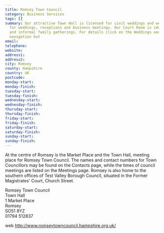 ```yaml
---
title: Romsey Town Council
category: Business Services
tags: []
summary: Our attractive Town Hall is licensed for civil weddings and welcomes bookings
  for weddings, receptions and business meetings. Our Court Room is ideal for formal
  and informal family gatherings. For details click on the Weddings and Functions
  navigation but
email: 
telephone: 
website: 
address1: 
address2: 
city: Romsey
county: Hampshire
country: UK
postcode: 
monday-start: 
monday-finish: 
tuesday-start: 
tuesday-finish: 
wednesday-start: 
wednesday-finish: 
thursday-start: 
thursday-finish: 
friday-start: 
friday-finish: 
saturday-start: 
saturday-finish: 
sunday-start: 
sunday-finish: 
---
```

At the centre of Romsey is the Market Place and the Town Hall, meeting place for Romsey Town Council. The names and contact numbers for Town Councillors may be found on the Contacts page, while the times of council meetings are listed on the Meetings page. Romsey is also home to the southern offices of Test Valley Borough Council, situated in the Former Magistrates' Court, Church Street.

Romsey Town Council  
Town Hall  
1 Market Place  
Romsey  
SO51 8YZ  
01794 512837

web http://www.romseytowncouncil.hampshire.org.uk/

